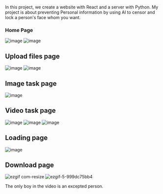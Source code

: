 In this project, we create a website with React and a server with Python. My project is about preventing Personal information by using AI to censor and lock a person's face whom you want.

### Home Page
![image](https://github.com/Raum27/Frontreact/assets/107095362/779f4535-ea4a-4942-9d38-80e3bba923ad)
![image](https://github.com/Raum27/Frontreact/assets/107095362/c452450e-9f3d-4d23-b2ef-45435098153a)


## Upload files page
![image](https://github.com/Raum27/Frontreact/assets/107095362/c766d157-1de6-433e-bb12-604cf3ccab5e)
![image](https://github.com/Raum27/Frontreact/assets/107095362/a216eeb3-05bb-4360-a791-9f3e2a8caff5)

## Image task page
![image](https://github.com/Raum27/Frontreact/assets/107095362/8f7ff458-7919-4a33-9fec-598946dddb1d)

## Video task page
![image](https://github.com/Raum27/Frontreact/assets/107095362/235d930a-cea4-4b50-8722-8e2cfc24c2f9)
![image](https://github.com/Raum27/Frontreact/assets/107095362/ccec9ec7-ca1e-4dfe-8e78-439a3c916153)
![image](https://github.com/Raum27/Frontreact/assets/107095362/772d6b8c-278a-42e7-b5e1-74cfa4ba1816)


## Loading page
![image](https://github.com/Raum27/Frontreact/assets/107095362/80ee4dee-0e6d-442b-bb97-3864b6f4811c)


## Download page
![ezgif com-resize](https://github.com/Raum27/Frontreact/assets/107095362/c5229c6f-5b95-49dd-a0a7-942623d22b7a)
![ezgif-5-999dc75bb4](https://github.com/Raum27/Frontreact/assets/107095362/7b450ce6-1d57-46ca-9fef-ba6628ecd7e6)


The only boy in the video is an excepted person.


